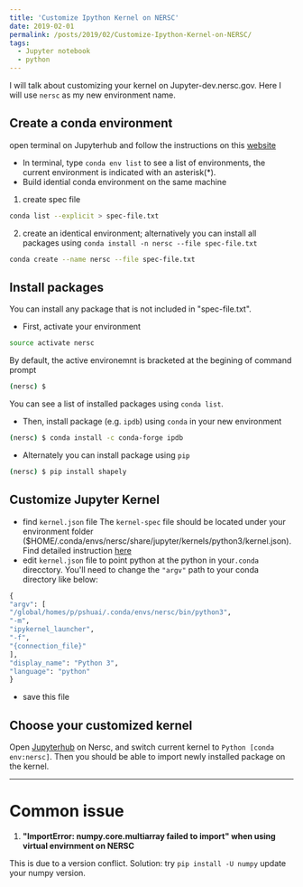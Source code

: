 ```yaml
---
title: 'Customize Ipython Kernel on NERSC'
date: 2019-02-01
permalink: /posts/2019/02/Customize-Ipython-Kernel-on-NERSC/
tags:
  - Jupyter notebook
  - python
---
```


I will talk about customizing your kernel on Jupyter-dev.nersc.gov. Here I will use `nersc` as my new environment name. 

## Create a conda environment
  open terminal on Jupyterhub and follow the instructions on this [website](https://conda.io/docs/user-guide/tasks/manage-environments.html)
  - In terminal, type `conda env list` to see a list of environments, the current environment is indicated with an asterisk(*). 
  - Build idential conda environment on the same machine
  1. create spec file
  ```bash
  conda list --explicit > spec-file.txt
  ``` 
  2. create an identical environment; alternatively you can install all packages using `conda install -n nersc --file spec-file.txt`
  ```bash
  conda create --name nersc --file spec-file.txt
  ```

## Install packages 
  You can install any package that is not included in "spec-file.txt". 
  
  - First, activate your environment
  ```bash
  source activate nersc
  ```
  By default, the active environemnt is bracketed at the begining of command prompt
  ```bash
  (nersc) $
  ```
  You can see a list of installed packages using `conda list`.
  
  - Then, install package (e.g. `ipdb`) using `conda` in your new environment
  ```bash
  (nersc) $ conda install -c conda-forge ipdb
  ```
  - Alternately you can install package using `pip` 
  ```bash
  (nersc) $ pip install shapely
  ```
## Customize Jupyter Kernel
  - find `kernel.json` file
  The `kernel-spec` file should be located under your environment folder ($HOME/.conda/envs/nersc/share/jupyter/kernels/python3/kernel.json). Find detailed instruction [here](http://www.nersc.gov/users/data-analytics/data-analytics-2/jupyter-and-rstudio/)
  - edit `kernel.json` file to point python at the python in your`.conda` direcctory. You'll need to change the `"argv"` path to your conda directory like below:
  ```python
  {
 "argv": [
  "/global/homes/p/pshuai/.conda/envs/nersc/bin/python3",
  "-m",
  "ipykernel_launcher",
  "-f",
  "{connection_file}"
 ],
 "display_name": "Python 3",
 "language": "python"
}
```
  - save this file
## Choose your customized kernel
  Open [Jupyterhub](https://jupyter-dev.nersc.gov/user/pshuai/tree/global/project/projectdirs/m1800/jupyter/reach_scale_model/notebook) on Nersc, and switch current kernel to `Python [conda env:nersc]`. Then you should be able to import newly installed package on the kernel. 

---
# Common issue
1. **"ImportError: numpy.core.multiarray failed to import" when using virtual envirnment on NERSC**

  This is due to a version conflict.
  Solution: try `pip install -U numpy` update your numpy version.

